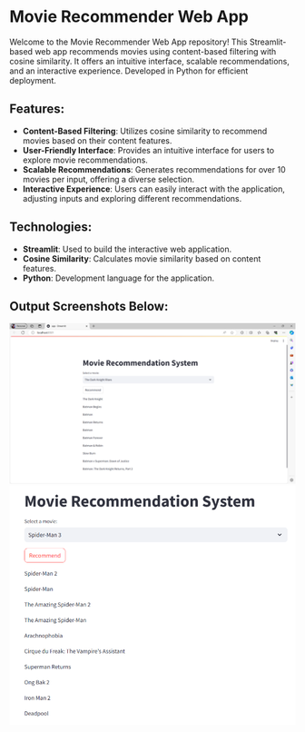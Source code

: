 # Movie Recommender Web App

Welcome to the Movie Recommender Web App repository! This Streamlit-based web app recommends movies using content-based filtering with cosine similarity. It offers an intuitive interface, scalable recommendations, and an interactive experience. Developed in Python for efficient deployment.

## Features:
- **Content-Based Filtering**: Utilizes cosine similarity to recommend movies based on their content features.
- **User-Friendly Interface**: Provides an intuitive interface for users to explore movie recommendations.
- **Scalable Recommendations**: Generates recommendations for over 10 movies per input, offering a diverse selection.
- **Interactive Experience**: Users can easily interact with the application, adjusting inputs and exploring different recommendations.

## Technologies:
- **Streamlit**: Used to build the interactive web application.
- **Cosine Similarity**: Calculates movie similarity based on content features.
- **Python**: Development language for the application.

## Output Screenshots Below:
![Output Screenshot](https://github.com/AI-With-Sajid/-Movie-Recommendation-System/raw/main/output1.png)
![Output Screenshot](https://github.com/AI-With-Sajid/-Movie-Recommendation-System/raw/main/output2.png)

